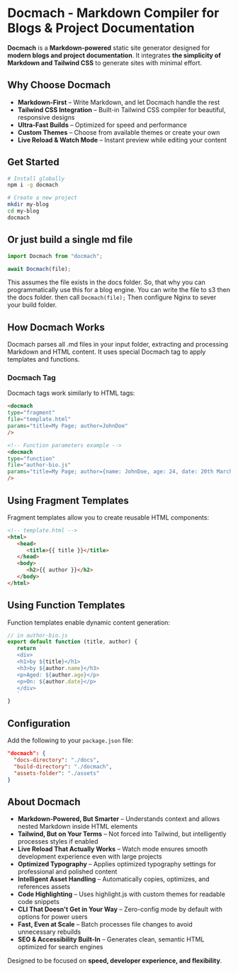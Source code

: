 <docmach type="fragment" file="fragments/head.html" params="title: introduction" />
<docmach type="fragment" file="fragments/doc-sidebar.html" />

# Docmach - Markdown Compiler for Blogs & Project Documentation

**Docmach** is a **Markdown-powered** static site generator designed for **modern blogs and project documentation**. It integrates **the simplicity of Markdown and Tailwind CSS** to generate sites with minimal effort.

## Why Choose Docmach

- **Markdown-First** – Write Markdown, and let Docmach handle the rest
- **Tailwind CSS Integration** – Built-in Tailwind CSS compiler for beautiful, responsive designs
- **Ultra-Fast Builds** – Optimized for speed and performance
- **Custom Themes** – Choose from available themes or create your own
- **Live Reload & Watch Mode** – Instant preview while editing your content

## Get Started

```sh
# Install globally
npm i -g docmach

# Create a new project
mkdir my-blog
cd my-blog
docmach
```

## Or just build a single md file

```js
import Docmach from "docmach";

await Docmach(file);
```
This assumes the file exists in the docs folder.
So, that why you can programmatically use this for a blog engine.
You can write the file to s3 then the docs folder. then call ```Docmach(file);```
Then configure Nginx to sever your build folder.

## How Docmach Works

Docmach parses all .md files in your input folder, extracting and processing Markdown and HTML content. It uses special Docmach tag to apply templates and functions.

### Docmach Tag

Docmach tags work similarly to HTML tags:

```html
<docmach 
type="fragment" 
file="template.html" 
params="title=My Page; author=JohnDoe" 
/>

<!-- Function parameters example -->
<docmach 
type="function" 
file="author-bio.js" 
params="title=My Page; author={name: JohnDoe, age: 24, date: 20th March 2015}" 
/>
```

## Using Fragment Templates

Fragment templates allow you to create reusable HTML components:

```html
<!-- template.html -->
<html>
   <head>
      <title>{{ title }}</title>
   </head>
   <body>
      <h2>{{ author }}</h2>
   </body>
</html>
```

## Using Function Templates

Function templates enable dynamic content generation:

```js
// in author-bio.js
export default function (title, author) {
   return `
   <div>
   <h1>by ${title}</h1>
   <h3>by ${author.name}</h3>
   <p>Aged: ${author.age}</p>
   <p>On: ${author.date}</p>
   </div>
   `
}
```

## Configuration

Add the following to your `package.json` file:

```json
"docmach": {
  "docs-directory": "./docs",
  "build-directory": "./docmach",
  "assets-folder": "./assets" 
}
```

## About Docmach

- **Markdown-Powered, But Smarter** – Understands context and allows nested Markdown inside HTML elements
- **Tailwind, But on Your Terms** – Not forced into Tailwind, but intelligently processes styles if enabled
- **Live Reload That Actually Works** – Watch mode ensures smooth development experience even with large projects
- **Optimized Typography** – Applies optimized typography settings for professional and polished content
- **Intelligent Asset Handling** – Automatically copies, optimizes, and references assets
- **Code Highlighting** – Uses highlight.js with custom themes for readable code snippets
- **CLI That Doesn't Get in Your Way** – Zero-config mode by default with options for power users
- **Fast, Even at Scale** – Batch processes file changes to avoid unnecessary rebuilds
- **SEO & Accessibility Built-In** – Generates clean, semantic HTML optimized for search engines

Designed to be focused on **speed, developer experience, and flexibility**.

<docmach type="function" file="fragments/doc-nav.js" 
params="prev: {link: /, text: Get started }; next: {link: /docs/quickstart.html, text: Quickstart };" 
/> 
<docmach type="fragment" file="fragments/doc-sidebar-end.html" />
<docmach type="fragment" file="fragments/footer.html" />